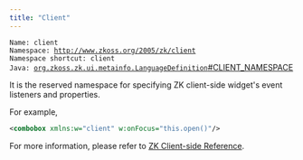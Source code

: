 ```yaml
---
title: "Client"
---
```


`Name: client`  
`Namespace: `[`http://www.zkoss.org/2005/zk/client`](http://www.zkoss.org/2005/zk/client)  
`Namespace shortcut: client`  
`Java: `[`org.zkoss.zk.ui.metainfo.LanguageDefinition`#CLIENT_NAMESPACE](https://www.zkoss.org/javadoc/latest/zk/`org/zkoss/zk/ui/metainfo/LanguageDefinition`.html#CLIENT_NAMESPACE)

It is the reserved namespace for specifying ZK client-side widget's
event listeners and properties.

For example,

```xml
<combobox xmlns:w="client" w:onFocus="this.open()"/>
```

For more information, please refer to [ZK Client-side Reference](/zk_client_side_ref/introduction).


